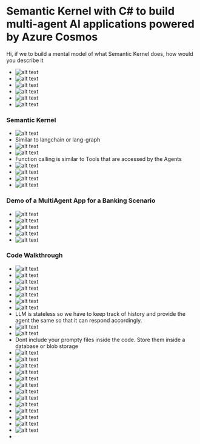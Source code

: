 # Semantic Kernel with C# to build multi-agent AI applications powered by Azure Cosmos

Hi, if we to build a mental model of what Semantic Kernel does, how would you describe it

- ![alt text](image-610.png)
- ![alt text](image-611.png)
- ![alt text](image-612.png)
- ![alt text](image-613.png)
- ![alt text](image-614.png)
- ![alt text](image-615.png)

### Semantic Kernel
- ![alt text](image-616.png)
- Similar to langchain or lang-graph
- ![alt text](image-617.png)
- ![alt text](image-618.png)
- Function calling is similar to Tools that are accessed by the Agents
- ![alt text](image-619.png)
- ![alt text](image-620.png)
- ![alt text](image-621.png)
- ![alt text](image-622.png)

### Demo of a MultiAgent App for a Banking Scenario
- ![alt text](image-623.png)
- ![alt text](image-624.png)
- ![alt text](image-625.png)
- ![alt text](image-626.png)
- ![alt text](image-627.png)

### Code Walkthrough
- ![alt text](image-628.png)
- ![alt text](image-629.png)
- ![alt text](image-630.png)
- ![alt text](image-631.png)
- ![alt text](image-632.png)
- ![alt text](image-633.png)
- ![alt text](image-634.png)
- LLM is stateless so we have to keep track of history and provide the agent the same so that it can respond accordingly.
- ![alt text](image-635.png)
- ![alt text](image-636.png)
- Dont include your prompty files inside the code. Store them inside a database or blob storage
- ![alt text](image-637.png)
- ![alt text](image-638.png)
- ![alt text](image-639.png)
- ![alt text](image-640.png)
- ![alt text](image-641.png)
- ![alt text](image-642.png)
- ![alt text](image-643.png)
- ![alt text](image-644.png)
- ![alt text](image-645.png)
- ![alt text](image-646.png)
- ![alt text](image-647.png)
- ![alt text](image-648.png)
- ![alt text](image-649.png)
- 